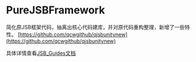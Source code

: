 # PureJSBFramework
简化原JSB框架代码，抽离出核心代码建库，并对原代码重构整理，新增了一些特性。
[https://github.com/qcwgithub/qjsbunitynew](https://github.com/qcwgithub/qjsbunitynew)

具体详情查看[JSB_Guides文档](https://github.com/linkabox/PureJSBFramework/blob/master/JSB_Guides.md)
